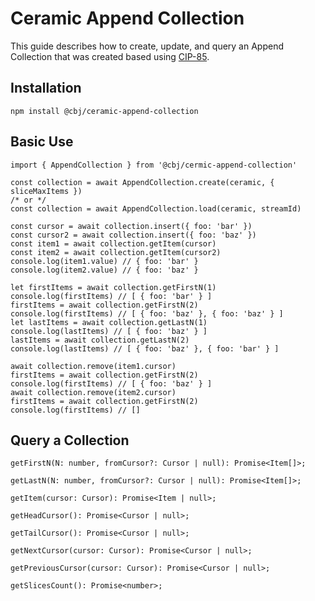 # Ceramic Append Collection

This guide describes how to create, update, and query an Append Collection that was created based using [CIP-85](https://github.com/ceramicnetwork/CIP/blob/main/CIPs/CIP-85/CIP-85.md).

## Installation

	npm install @cbj/ceramic-append-collection

## Basic Use

	import { AppendCollection } from '@cbj/cermic-append-collection'

	const collection = await AppendCollection.create(ceramic, { sliceMaxItems })
	/* or */
	const collection = await AppendCollection.load(ceramic, streamId)
	
	const cursor = await collection.insert({ foo: 'bar' })
	const cursor2 = await collection.insert({ foo: 'baz' })
	const item1 = await collection.getItem(cursor)
	const item2 = await collection.getItem(cursor2)
	console.log(item1.value) // { foo: 'bar' }
	console.log(item2.value) // { foo: 'baz' }
		
	let firstItems = await collection.getFirstN(1) 
	console.log(firstItems) // [ { foo: 'bar' } ]
	firstItems = await collection.getFirstN(2)
	console.log(firstItems) // [ { foo: 'baz' }, { foo: 'baz' } ]
	let lastItems = await collection.getLastN(1) 
	console.log(lastItems) // [ { foo: 'baz' } ]
	lastItems = await collection.getLastN(2)
	console.log(lastItems) // [ { foo: 'baz' }, { foo: 'bar' } ]
	
	await collection.remove(item1.cursor)
	firstItems = await collection.getFirstN(2)
	console.log(firstItems) // [ { foo: 'baz' } ]
	await collection.remove(item2.cursor)
	firstItems = await collection.getFirstN(2)
	console.log(firstItems) // []
	

## Query a Collection

	getFirstN(N: number, fromCursor?: Cursor | null): Promise<Item[]>;

	getLastN(N: number, fromCursor?: Cursor | null): Promise<Item[]>;

	getItem(cursor: Cursor): Promise<Item | null>;

	getHeadCursor(): Promise<Cursor | null>;

	getTailCursor(): Promise<Cursor | null>;

	getNextCursor(cursor: Cursor): Promise<Cursor | null>;

	getPreviousCursor(cursor: Cursor): Promise<Cursor | null>;

	getSlicesCount(): Promise<number>;